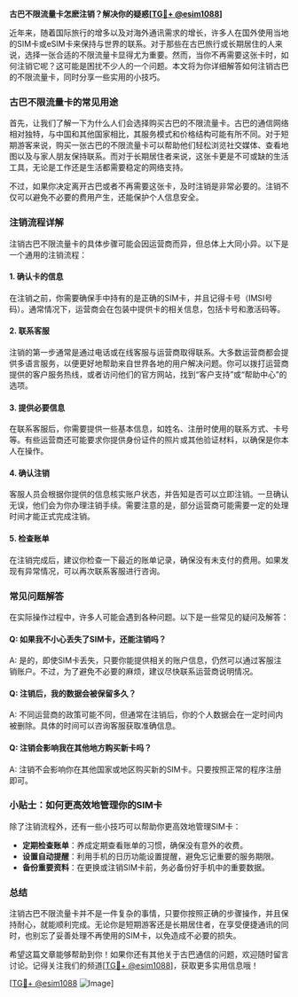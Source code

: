**古巴不限流量卡怎麽注销？解决你的疑惑[[TG💪+ @esim1088](https://t.me/s/esim1088)]**

近年来，随着国际旅行的增多以及对海外通讯需求的增长，许多人在国外使用当地的SIM卡或eSIM卡来保持与世界的联系。对于那些在古巴旅行或长期居住的人来说，选择一张合适的不限流量卡显得尤为重要。然而，当你不再需要这张卡时，如何注销它呢？这可能是困扰不少人的一个问题。本文将为你详细解答如何注销古巴的不限流量卡，同时分享一些实用的小技巧。

### 古巴不限流量卡的常见用途

首先，让我们了解一下为什么人们会选择购买古巴的不限流量卡。古巴的通信网络相对独特，与中国和其他国家相比，其服务模式和价格结构可能有所不同。对于短期游客来说，购买一张古巴的不限流量卡可以帮助他们轻松浏览社交媒体、查看地图以及与家人朋友保持联系。而对于长期居住者来说，这张卡更是不可或缺的生活工具，无论是工作还是生活都需要稳定的网络支持。

不过，如果你决定离开古巴或者不再需要这张卡，及时注销是非常必要的。注销不仅可以避免不必要的费用产生，还能保护个人信息安全。

### 注销流程详解

注销古巴不限流量卡的具体步骤可能会因运营商而异，但总体上大同小异。以下是一个通用的注销流程：

#### 1. **确认卡的信息**
   在注销之前，你需要确保手中持有的是正确的SIM卡，并且记得卡号（IMSI号码）。通常情况下，运营商会在包装中提供卡的相关信息，包括卡号和激活码等。

#### 2. **联系客服**
   注销的第一步通常是通过电话或在线客服与运营商取得联系。大多数运营商都会提供多语言服务，以便更好地帮助来自世界各地的用户解决问题。你可以拨打运营商提供的客户服务热线，或者访问他们的官方网站，找到“客户支持”或“帮助中心”的选项。

#### 3. **提供必要信息**
   在联系客服后，你需要提供一些基本信息，如姓名、注册时使用的联系方式、卡号等。有些运营商还可能要求你提供身份证件的照片或其他验证材料，以确保是你本人在操作。

#### 4. **确认注销**
   客服人员会根据你提供的信息核实账户状态，并告知是否可以立即注销。一旦确认无误，他们会为你办理注销手续。需要注意的是，部分运营商可能需要一定的处理时间才能正式完成注销。

#### 5. **检查账单**
   在注销完成后，建议你检查一下最近的账单记录，确保没有未支付的费用。如果发现有异常情况，可以再次联系客服进行咨询。

### 常见问题解答

在实际操作过程中，许多人可能会遇到各种问题。以下是一些常见的疑问及解答：

#### Q: 如果我不小心丢失了SIM卡，还能注销吗？
A: 是的，即使SIM卡丢失，只要你能提供相关的账户信息，仍然可以通过客服注销账户。不过，为了避免不必要的麻烦，建议尽快联系运营商说明情况。

#### Q: 注销后，我的数据会被保留多久？
A: 不同运营商的政策可能不同，但通常在注销后，你的个人数据会在一定时间内被删除。具体的时间可以咨询客服获取准确信息。

#### Q: 注销会影响我在其他地方购买新卡吗？
A: 注销不会影响你在其他国家或地区购买新的SIM卡。只要按照正常的程序注册即可。

### 小贴士：如何更高效地管理你的SIM卡

除了注销流程外，还有一些小技巧可以帮助你更高效地管理SIM卡：

- **定期检查账单**：养成定期查看账单的习惯，确保没有意外的收费。
- **设置自动提醒**：利用手机的日历功能设置提醒，避免忘记重要的服务期限。
- **备份重要资料**：在更换或注销SIM卡前，务必备份好手机中的重要数据。

### 总结

注销古巴不限流量卡并不是一件复杂的事情，只要你按照正确的步骤操作，并且保持耐心，就能顺利完成。无论你是短期游客还是长期居住者，在享受便捷通讯的同时，也别忘了妥善处理不再使用的SIM卡，以免造成不必要的损失。

希望这篇文章能够帮助到你！如果你还有其他关于古巴通信的问题，欢迎随时留言讨论。记得关注我们的频道[[TG💪+ @esim1088](https://t.me/s/esim1088)]，获取更多实用信息哦！

[[TG💪+ @esim1088](https://t.me/s/esim1088) ![Image](https://i.postimg.cc/4NQfJmqS/Snipaste-2025-05-13-00-14-12.png)]